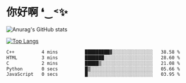 # 你好啊 ❛‿˂✨

![Anurag's GitHub stats](https://github-readme-stats.vercel.app/api?username=ZombieFly&count_private=true&show_icons=true)

[![Top Langs](https://github-readme-stats.vercel.app/api/top-langs/?username=ZombieFly&layout=compact&count_private=true&hide=Ruby,makefile)](https://github.com/anuraghazra/github-readme-stats)

<!--START_SECTION:waka-->

```txt
C++          4 mins          █████████▓░░░░░░░░░░░░░░░   38.58 %
HTML         3 mins          ███████░░░░░░░░░░░░░░░░░░   28.60 %
C            2 mins          █████▒░░░░░░░░░░░░░░░░░░░   21.08 %
Python       0 secs          █▒░░░░░░░░░░░░░░░░░░░░░░░   05.66 %
JavaScript   0 secs          █░░░░░░░░░░░░░░░░░░░░░░░░   03.95 %
```

<!--END_SECTION:waka-->
